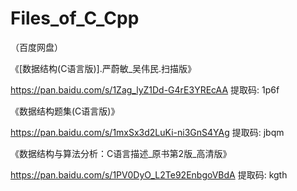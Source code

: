 # Files_of_C_Cpp

（百度网盘）

《[数据结构(C语言版)].严蔚敏_吴伟民.扫描版》

https://pan.baidu.com/s/1Zag_lyZ1Dd-G4rE3YREcAA 提取码: 1p6f

《数据结构题集(C语言版)》

https://pan.baidu.com/s/1mxSx3d2LuKi-ni3GnS4YAg 提取码: jbqm

《数据结构与算法分析：C语言描述_原书第2版_高清版》

https://pan.baidu.com/s/1PV0DyO_L2Te92EnbgoVBdA 提取码: kgth
